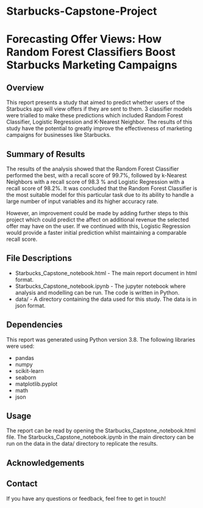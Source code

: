 # Starbucks-Capstone-Project

# Forecasting Offer Views: How Random Forest Classifiers Boost Starbucks Marketing Campaigns

## Overview
This report presents a study that aimed to predict whether users of the Starbucks app will view offers if they are sent to them. 3 classifier models were trialled to make these predictions which included Random Forest Classifier, Logistic Regression and K-Nearest Neighbor. The results of this study have the potential to greatly improve the effectiveness of marketing campaigns for businesses like Starbucks.

## Summary of Results
The results of the analysis showed that the Random Forest Classifier performed the best, with a recall score of 99.7%, followed by k-Nearest Neighbors with a recall score of 98.3 % and Logistic Regression with a recall score of 98.2%. It was concluded that the Random Forest Classifier is the most suitable model for this particular task due to its ability to handle a large number of input variables and its higher accuracy rate. 

However, an improvement could be made by adding further steps to this project which could predict the affect on additional revenue the selected offer may have on the user. If we continued with this, Logistic Regression would provide a faster initial prediction whilst maintaining a comparable recall score.

## File Descriptions
- Starbucks_Capstone_notebook.html - The main report document in html format.
- Starbucks_Capstone_notebook.ipynb - The jupyter notebook where analysis and modelling can be run. The code is written in Python.
- data/ - A directory containing the data used for this study. The data is in json format.

## Dependencies
This report was generated using Python version 3.8. The following libraries were used:

- pandas
- numpy
- scikit-learn
- seaborn
- matplotlib.pyplot
- math 
- json

## Usage
The report can be read by opening the Starbucks_Capstone_notebook.html file. The Starbucks_Capstone_notebook.ipynb in the main directory can be run on the data in the data/ directory to replicate the results.

## Acknowledgements 



## Contact
If you have any questions or feedback, feel free to get in touch!
